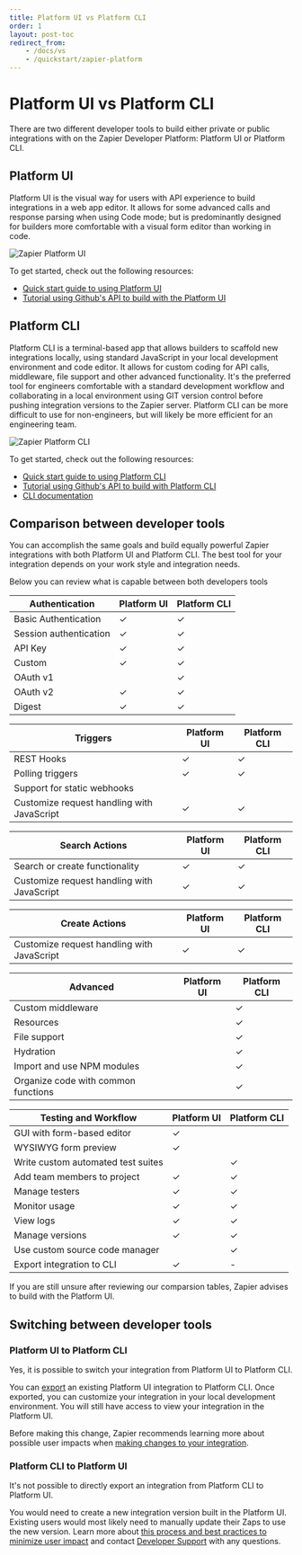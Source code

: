 ```yaml
---
title: Platform UI vs Platform CLI
order: 1
layout: post-toc
redirect_from: 
    - /docs/vs
    - /quickstart/zapier-platform
---
```


# Platform UI vs Platform CLI

There are two different developer tools to build either private or public integrations with on the Zapier Developer Platform: Platform UI or Platform CLI.

## Platform UI

Platform UI is the visual way for users  with API experience to build integrations in a web app editor. It allows for some advanced calls and response parsing when using Code mode; but is predominantly designed for builders more comfortable with a visual form editor than working in code. 

![Zapier Platform UI](https://cdn.zappy.app/a8c009d1109749b44052922f2a6ec9bc.png)

 To get started, check out the following resources:

- [Quick start guide to using Platform UI](https://platform.zapier.com/quickstart/platform-ui-guide)
- [Tutorial using Github's API to build with the Platform UI](https://community.zapier.com/featured-articles-65/zapier-platform-ui-a-complete-guide-on-how-to-integrate-with-github-26298#post108889)

## Platform CLI

Platform CLI is a terminal-based app that allows builders to scaffold new integrations locally, using standard JavaScript in your local development environment and code editor. It allows for custom coding for API calls, middleware, file support and other advanced functionality. It's the preferred tool for engineers comfortable with a standard development workflow and collaborating in a local environment using GIT version control before pushing integration versions to the Zapier server. Platform CLI can be more difficult to use for non-engineers, but will likely be more efficient for an engineering team. 

![Zapier Platform CLI](https://cdn.zapier.com/storage/photos/27d28a5fdd0c878d7558b4abd4f106ec.png)

To get started, check out the following resources:

- [Quick start guide to using Platform CLI](https://platform.zapier.com/quickstart/cli-tutorial)
- [Tutorial using Github's API to build with Platform CLI](https://developer.zapier.com/cli-guide/introduction)
- [CLI documentation](https://github.com/zapier/zapier-platform/blob/main/packages/cli/README.md)

##  Comparison between developer tools

You can accomplish the same goals and build equally powerful Zapier integrations with both Platform UI and Platform CLI. The best tool for your integration depends on your work style and integration needs. 

Below you can review what is capable between both developers tools

| Authentication | Platform UI | Platform CLI |
|----------------|----|-----|
| Basic Authentication | ✓ | ✓ |
| Session authentication | ✓  | ✓  |
| API Key | ✓ | ✓ |
| Custom | ✓ | ✓ |
| OAuth v1 |  | ✓ |
| OAuth v2 | ✓ | ✓ |
| Digest | ✓ | ✓ |

| Triggers | Platform UI | Platform CLI |
|----------|----|-----|
| REST Hooks | ✓ | ✓ |
| Polling triggers | ✓  | ✓  |
| Support for static webhooks |  |  |
| Customize request handling with JavaScript | ✓ | ✓ |

| Search Actions | Platform UI | Platform CLI |
|----------------|----|-----|
| Search or create functionality | ✓ | ✓ |
| Customize request handling with JavaScript | ✓  | ✓  |

| Create Actions | Platform UI | Platform CLI |
|----------------|----|-----|
| Customize request handling with JavaScript | ✓  | ✓  |

| Advanced | Platform UI | Platform CLI |
|----------------|----|-----|
| Custom middleware |  | ✓  |
| Resources |  | ✓  |
| File support | | ✓  |
| Hydration | | ✓  |
| Import and use NPM modules  |  | ✓  |
| Organize code with common functions  |   | ✓  |

| Testing and Workflow | Platform UI | Platform CLI |
|--------------------|----|-----|
| GUI with form-based editor | ✓  |   |
| WYSIWYG form preview | ✓  |  |
| Write custom automated test suites |   | ✓  |
| Add team members to project | ✓  | ✓  |
| Manage testers  | ✓  | ✓  |
| Monitor usage  | ✓  | ✓  |
| View logs  | ✓  | ✓  |
| Manage versions  | ✓  | ✓  |
| Use custom source code manager  |  | ✓  |
| Export integration to CLI   | ✓  | -   |
  
If you are still unsure after reviewing our comparsion tables, Zapier advises to build with the Platform UI.

## Switching between developer tools

### Platform UI to Platform CLI

Yes, it is possible to switch your integration from Platform UI to Platform CLI.

You can [export](https://platform.zapier.com/manage/export-cli) an existing Platform UI integration to Platform CLI. Once exported, you can customize your integration in your local development environment. You will still have access to view your integration in the Platform UI.

Before making this change, Zapier recommends learning more about possible user impacts when [making changes to your integration](https://platform.zapier.com/manage/planning-changes).

### Platform CLI to Platform UI

It's not possible to directly export an integration from Platform CLI to Platform UI.

You would need to create a new integration version built in the Platform UI. Existing users would most likely need to manually update their Zaps to use the new version. Learn more about [this process and best practices to minimize user impact](https://platform.zapier.com/manage/export-ui) and contact [Developer Support](https://developer.zapier.com/contact) with any questions.